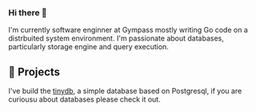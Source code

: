 ### Hi there 👋

I'm currently software enginner at Gympass mostly writing Go code on a distrbuited system environment.
I'm passionate about databases, particularly storage engine and query execution. 

## 📝 Projects
I've build the [tinydb](https://github.com/msAlcantara/tinydb), a simple database based on Postgresql, if you are curiousu about databases please check it out.

<!--
**msAlcantara/msAlcantara** is a ✨ _special_ ✨ repository because its `README.md` (this file) appears on your GitHub profile.

Here are some ideas to get you started:

- 🔭 I’m currently working on ...
- 🌱 I’m currently learning ...
- 👯 I’m looking to collaborate on ...
- 🤔 I’m looking for help with ...
- 💬 Ask me about ...
- 📫 How to reach me: ...
- 😄 Pronouns: ...
- ⚡ Fun fact: ...
-->
